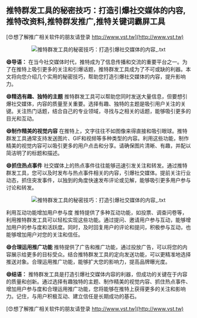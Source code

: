 ## **推特群发工具的秘密技巧：打造引爆社交媒体的内容,推特改资料,推特群发推广,推特关键词霸屏工具**

[😍想了解推广相关软件的朋友请登录 http://www.vst.tw](http://www.vst.tw)

 <center><img src="https://vst.tw/MP4/tuiguang/png/3.png" alt="推特群发工具的秘密技巧：打造引爆社交媒体的内容_.txt"></center>

**😄导语：**
在当今社交媒体时代，推特成为了信息传播和交流的重要平台之一。为了在推特上吸引更多的关注和引爆话题，推特群发工具成为了不可或缺的利器。本文将向您介绍几个实用的秘密技巧，帮助您打造引爆社交媒体的内容，提升影响力。

**😄精选有趣、独特的主题**
推特群发工具可以帮助您同时发送大量信息，但要想引爆社交媒体，内容的质量至关重要。选择有趣、独特的主题是吸引用户关注的关键。关注热门话题，结合自己的专业领域，寻找与之相关的话题，能够吸引更多的目光和互动。

**😄制作精美的视觉内容**
在推特上，文字往往不如图像来得直接和吸引眼球。推特群发工具通常支持发送图片、GIF和视频等多种类型的内容。利用这些功能，制作精美的视觉内容可以吸引更多的用户点击和分享。请确保图片清晰、有趣，并配以简洁明了的标题和描述。

**😄抓住热点事件**
社交媒体上的热点事件往往能够迅速引发关注和转发。通过推特群发工具，您可以及时发布与热点事件相关的内容，引爆社交媒体。提前关注行业动态，抓住突发事件，以独到的角度快速发布评论或见解，能够吸引更多用户参与讨论和转发。

 <center><img src="https://vst.tw/MP4/tuiguang/png/3.png" alt="推特群发工具的秘密技巧：打造引爆社交媒体的内容_.txt"></center>

利用互动功能增加用户参与度
推特提供了多种互动功能，如投票、调查问卷等，利用推特群发工具可以轻松实现这些功能。通过提问、邀请用户参与互动，能够增加用户的参与度和活跃度。同时，及时回复用户的评论和提问，积极参与互动，也能够增加用户对您的关注和信任。

**😄合理运用推广功能**
推特提供了广告和推广功能，通过投放广告，可以将您的内容展示给更多的目标受众。结合推特群发工具的定向发送功能，可以更精准地选择推送对象。合理运用推广功能，能够扩大您的影响力，提高品牌曝光度。

**😄结语：**
推特群发工具是打造引爆社交媒体内容的利器，但成功的关键在于内容的质量和创新。通过选择有趣独特的主题、制作精美的视觉内容、抓住热点事件、增加用户参与度和合理运用推广功能，您将能够在推特上获得更多的关注和影响力。记住，与用户积极互动、建立信任是长期成功的基石。

[😍想了解推广相关软件的朋友请登录 http://www.vst.tw](http://www.vst.tw)



